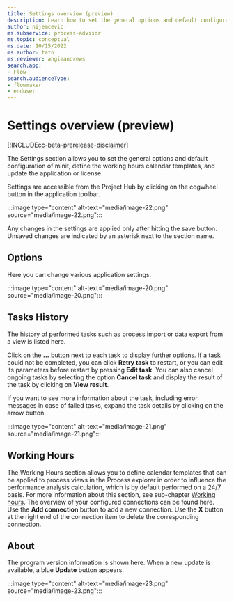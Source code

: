 ```yaml
---
title: Settings overview (preview)
description: Learn how to set the general options and default configuration of minit, define the working hours calendar templates, and update the application or license in the minit desktop application in process advisor.
author: nijemcevic
ms.subservice: process-advisor
ms.topic: conceptual
ms.date: 10/15/2022
ms.author: tatn
ms.reviewer: angieandrews
search.app:
- Flow
search.audienceType:
- flowmaker
- enduser
---
```


# Settings overview (preview)

[!INCLUDE[cc-beta-prerelease-disclaimer](../includes/cc-beta-prerelease-disclaimer.md)]

The Settings section allows you to set the general options and default configuration of minit, define the working hours calendar templates, and update the application or license.

Settings are accessible from the Project Hub by clicking on the cogwheel button in the application toolbar.

:::image type="content" alt-text="media/image-22.png" source="media/image-22.png":::

Any changes in the settings are applied only after hitting the save button. Unsaved changes are indicated by an asterisk next to the section name.

## Options

Here you can change various application settings.

:::image type="content" alt-text="media/image-20.png" source="media/image-20.png":::

## Tasks History

The history of performed tasks such as process import or data export from a view is listed here.

Click on the **...** button next to each task to display further options. If a task could not be completed, you can click **Retry task** to restart, or you can edit its parameters before restart by pressing **Edit task**. You can also cancel ongoing tasks by selecting the option **Cancel task** and display the result of the task by clicking on **View result**.

If you want to see more information about the task, including error messages in case of failed tasks, expand the task details by clicking on the arrow button.

:::image type="content" alt-text="media/image-21.png" source="media/image-21.png":::

## Working Hours

The Working Hours section allows you to define calendar templates that can be applied to process views in the Process explorer in order to influence the performance analysis calculation, which is by default performed on a 24/7 basis. For more information about this section, see sub-chapter [Working hours](working-hours.md). The overview of your configured connections can be found here. Use the **Add connection** button to add a new connection. Use the **X** button at the right end of the connection item to delete the corresponding connection.

## About

The program version information is shown here. When a new update is available, a blue **Update** button appears.

:::image type="content" alt-text="media/image-23.png" source="media/image-23.png":::


